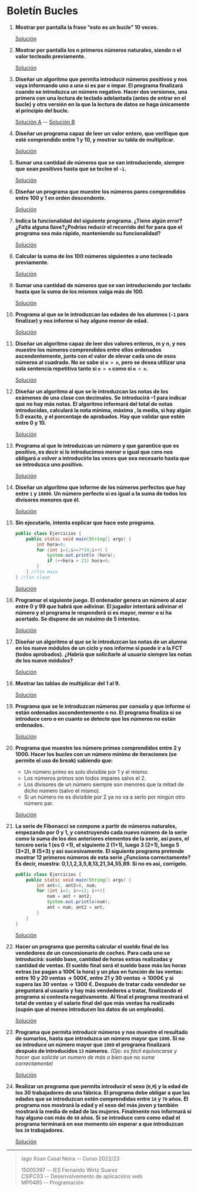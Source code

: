 # Boletín Bucles
1. **Mostrar por pantalla la frase “esto es un bucle” 10 veces.**

	[Solución](./src/ejercicio1.java)

2. **Mostrar por pantalla los n primeros números naturales, siendo n el valor tecleado previamente.**

	[Solución](./src/ejercicio2.java)

3. **Diseñar un algoritmo que permita introducir números positivos y nos vaya informando uno a uno si es par o impar. El programa finalizará cuando se introduzca un número negativo. Hacer dos versiones, una primera con una lectura de teclado adelantada (antes de entrar en el bucle) y otra versión en la que la lectura de datos se haga únicamente al principio del bucle.**

	[Solución A](./src/ejercicio3a.java) -- 	[Solución B](./src/ejercicio3b.java)

4. **Diseñar un programa capaz de leer un valor entero, que verifique que esté comprendido entre 1 y 10, y mostrar su tabla de multiplicar.**

	[Solución](./src/ejercicio4.java)

5. **Sumar una cantidad de números que se van introduciendo, siempre que sean positivos hasta que se teclee el `-1`.**

	[Solución](./src/ejercicio5.java)

6. **Diseñar un programa que muestre los números pares comprendidos entre 100 y 1 en orden descendente.**

	[Solución](./src/ejercicio6.java)

7. **Indica la funcionalidad del siguiente programa. ¿Tiene algún error?¿Falta alguna llave?¿Podrías reducir el recorrido del for para que el programa sea más rápido, manteniendo su funcionalidad?**

	[Solución](./src/ejercicio7.java)

8. **Calcular la suma de los 100 números siguientes a uno tecleado previamente.**

	[Solución](./src/ejercicio8.java)

9. **Sumar una cantidad de números que se van introduciendo por teclado hasta que la suma de los mismos valga más de 100.**

	[Solución](./src/ejercicio9.java)

10. **Programa al que se le introduzcan las edades de los alumnos (`-1` para finalizar) y nos informe si hay alguno menor de edad.**

	[Solución](./src/ejercicio10.java)

11. **Diseñar un algoritmo capaz de leer dos valores enteros, m y n, y nos muestre los números comprendidos entre ellos ordenados ascendentemente, junto con el valor de elevar cada uno de esos números al cuadrado. No se sabe si `m > n`, pero se desea utilizar una sola sentencia repetitiva tanto si `m > n` como si `m < n`.**

	[Solución](./src/ejercicio11.java)

12. **Diseñar un algoritmo al que se le introduzcan las notas de los exámenes de una clase con decimales. Se introducirá –1 para indicar que no hay más notas. El algoritmo informará del total de notas introducidas, calculará la nota mínima, máxima , la media, si hay algún 5.0 exacto, y el porcentaje de aprobados. Hay que validar que estén entre 0 y 10.**

	[Solución](./src/ejercicio12.java)

13. **Programa al que le introduzcas un número y que garantice que es positivo, es decir si lo introducimos menor o igual que cero nos obligará a volver a introducirlo las veces que sea necesario hasta que se introduzca uno positivo.**

	[Solución](./src/ejercicio13.java)

14. **Diseñar un algoritmo que informe de los números perfectos que hay entre `1` y `10000`. Un número perfecto si es igual a la suma de todos los divisores menores que él.**

	[Solución](./src/ejercicio14.java)

15. **Sin ejecutarlo, intenta explicar que hace este programa.**

	```java
	public class Ejercicios {
		public static void main(String[] args) {
			int hora=0;
			for (int i=1;i<=7*24;i++) {
				System.out.println (hora);
				if (++hora > 23) hora=0;
			}
		} //fin main
	} //fin clase
	```

	[Solución](./src/ejercicio15.md)

16. **Programar el siguiente juego. El ordenador genera un número al azar entre 0 y 99 que habrá que adivinar. El jugador intentará adivinar el número y el programa le responderá si es mayor, menor o si ha acertado. Se dispone de un máximo de 5 intentos.**

	[Solución](./src/ejercicio16.java)

17. **Diseñar un algoritmo al que se le introduzcan las notas de un alumno en los nueve módulos de un ciclo y nos informe si puede ir a la FCT (todos aprobados). ¿Habría que solicitarle al usuario siempre las notas de los nueve módulos?**

	[Solución](./src/ejercicio17.java)

18. **Mostrar las tablas de multiplicar del 1 al 9.**

	[Solución](./src/ejercicio18.java)

19. **Programa que se le introduzcan números por consola y que informe si están ordenados ascendentemente o no. El programa finaliza si se introduce cero o en cuanto se detecte que los números no están ordenados.**

	[Solución](./src/ejercicio19.java)

20. **Programa que muestre los número primos comprendidos entre 2 y 1000. Hacer los bucles con un número mínimo de iteraciones (se permite el uso de break) sabiendo que:**

	- Un número primo es solo divisible por 1 y el mismo.
	- Los números primos son todos impares salvo el 2.
	- Los divisores de un número siempre son menores que la mitad de dicho número (salvo el mismo).
	- Si un número no es divisible por 2 ya no va a serlo por ningún otro número par.

	[Solución](./src/ejercicio20.java)

21. **La serie de Fibonacci se compone a partir de números naturales, empezando por 0 y 1, y construyendo cada nuevo número de la serie como la suma de los dos anteriores elementos de la serie, así pues, el tercero sería 1 (es 0 +1), el siguiente 2 (1+1), luego 3 (2+1), luego 5 (3+2), 8 (5+3) y así sucesivamente. El siguiente programa pretende mostrar 12 primeros números de esta serie ¿Funciona correctamente? Es decir, muestra: 0,1,1,2,3,5,8,13,21,34,55,89. Si no es así, corrígelo.**

	```java
	public class Ejercicios {
		public static void main(String[] args) {
			int ant=1, ant2=0, num;
			for (int i=1; i<=12; i++){
				num = ant + ant2;
				System.out.println(num);
				ant = num; ant2 = ant;
			}
		}
	}
	```
	[Solución](./src/ejercicio21.java)

22. **Hacer un programa que permita calcular el sueldo final de los vendedores de un concesionario de coches. Para cada uno se introducirá: sueldo base, cantidad de horas extras realizadas y cantidad de ventas. El sueldo final será el sueldo base más las horas extras (se pagan a 100€ la hora) y un plus en función de las ventas: entre 10 y 20 ventas -> 500€, entre 21 y 30 ventas -> 1000€ y si supera las 30 ventas -> 1300 €. Después de tratar cada vendedor se preguntará al usuario y hay más vendedores a tratar, finalizando el programa si contesta negativamente. Al final el programa mostrará el total de ventas y el salario final del que más ventas ha realizado (supón que al menos introducen los datos de un empleado).**

	[Solución](./src/ejercicio22.java)

23. **Programa que permita introducir números y nos muestre el resultado de sumarlos, hasta que introduzca un número mayor que `1000`. Si no se introduce un número mayor que `1000` el programa finalizará después de introducidos `15` números.** *(Ojo: es fácil equivocarse y hacer que solicite un numero de más o bien que no sume correctamente)*

	[Solución](./src/ejercicio23.java)

24. **Realizar un programa que permita introducir el sexo (`H`,`M`) y la edad de los 30 trabajadores de una fábrica. El programa debe obligar a que las edades que se introduzcan estén comprendidas entre `16` y `70` años. El programa nos mostrará la edad y el sexo del más joven y también mostrará la media de edad de las mujeres. Finalmente nos informará si hay alguno con más de `60` años. Si se introduce cero como edad el programa terminará en ese momento sin esperar a que introduzcan los `30` trabajadores.**

	[Solución](./src/ejercicio24.java)

---
> Iago Xoan Casal Neira -- Curso 2022/23
> 
> 15005397 -- IES Fernando Wirtz Suarez\
> CSIFC03 -- Desenvolvemento de aplicacións web\
> MP0485 -- Programación
